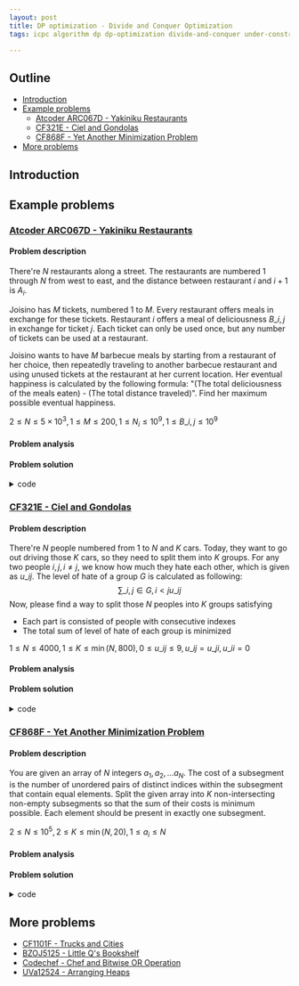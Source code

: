 ```yaml
---
layout: post
title: DP optimization - Divide and Conquer Optimization
tags: icpc algorithm dp dp-optimization divide-and-conquer under-construction

---
```


## Outline

+ [Introduction](#introduction)
+ [Example problems](#example-problems)
  + [Atcoder ARC067D - Yakiniku Restaurants](#a-hrefhttpsatcoderjpcontestsarc067tasksarc067datcoder-arc067d---yakiniku-restaurantsa)
  + [CF321E - Ciel and Gondolas](#a-hrefhttpscodeforcescomcontest321problemecf321e---ciel-and-gondolasa)
  + [CF868F - Yet Another Minimization Problem](#a-hrefhttpscodeforcescomcontest868problemfcf868f---yet-another-minimization-problema)
+ [More problems](#more-problems)

## Introduction

## Example problems

### [Atcoder ARC067D - Yakiniku Restaurants](https://atcoder.jp/contests/arc067/tasks/arc067_d)

#### Problem description

There're $N$ restaurants along a street. The restaurants are numbered $1$ through $N$ from west to east, and the distance between restaurant $i$ and $i+1$ is $A_i$.

Joisino has $M$ tickets, numbered $1$ to $M$. Every restaurant offers meals in exchange for these tickets. Restaurant $i$ offers a meal of deliciousness $B\_{i, j}$ in exchange for ticket $j$. Each ticket can only be used once, but any number of tickets can be used at a restaurant.

Joisino wants to have $M$ barbecue meals by starting from a restaurant of her choice, then repeatedly traveling to another barbecue restaurant and using unused tickets at the restaurant at her current location. Her eventual happiness is calculated by the following formula: "(The total deliciousness of the meals eaten) - (The total distance traveled)". Find her maximum possible eventual happiness.

$2\le N\le 5\times 10^3, 1\le M\le 200, 1\le N_i\le 10^9, 1\le B\_{i, j} \le 10^9$

#### Problem analysis
#### Problem solution

<details><summary>code</summary>

```cpp
{% include code-snippets/2020-02-25-dp-opt-divide-and-conquer/atcoder-arc067d.cpp %}
```

</details>

### [CF321E - Ciel and Gondolas](https://codeforces.com/contest/321/problem/E)

#### Problem description

There're $N$ people numbered from $1$ to $N$ and $K$ cars. Today, they want to go out driving those $K$ cars, so they need to split them into $K$ groups. For any two people $i, j, i\neq j$, we know how much they hate each other, which is given as $u\_{ij}$. The level of hate of a group $G$ is calculated as following:
$$
\sum\_{i, j\in G, i\lt j} u\_{ij}
$$
Now, please find a way to split those $N$ peoples into $K$ groups satisfying 

+ Each part is consisted of people with consecutive indexes 
+ The total sum of level of hate of each group is minimized

$1\le N\le 4000, 1\le K\le \min(N, 800), 0\le u\_{ij}\le 9, u\_{ij}=u\_{ji}, u\_{ii}=0$

#### Problem analysis
#### Problem solution

<details><summary>code</summary>

```cpp
{% include code-snippets/2020-02-25-dp-opt-divide-and-conquer/cf-321e.cpp %}
```

</details>

### [CF868F - Yet Another Minimization Problem](https://codeforces.com/contest/868/problem/F)

#### Problem description

You are given an array of $N$ integers $a_1, a_2, \dots a_N$. The cost of a subsegment is the number of unordered pairs of distinct indices within the subsegment that contain equal elements. Split the given array into $K$ non-intersecting non-empty subsegments so that the sum of their costs is minimum possible. Each element should be present in exactly one subsegment.

$2\le N\le 10^5, 2\le K\le \min(N, 20), 1\le a_i\le N$

#### Problem analysis
#### Problem solution

<details><summary>code</summary>

```cpp
{% include code-snippets/2020-02-25-dp-opt-divide-and-conquer/cf-868f.cpp %}
```

</details>

## More problems

+ [CF1101F - Trucks and Cities](https://codeforces.com/problemset/problem/1101/F)
+ [BZOJ5125 - Little Q's Bookshelf](https://www.lydsy.com/JudgeOnline/problem.php?id=5125)
+ [Codechef - Chef and Bitwise OR Operation](https://www.codechef.com/problems/CHEFAOR)
+ [UVa12524 - Arranging Heaps](https://onlinejudge.org/external/125/12524.pdf)
